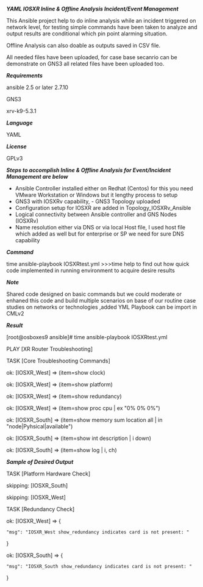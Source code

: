 *****YAML IOSXR Inline & Offline Analysis Incident/Event Management*****

This Ansible project help to do inline analysis while an incident triggered on network level, for testing simple commands have been taken to analyze and output results are conditional which pin point alarming situation.

Offline Analysis can also doable as outputs saved in CSV file.

All needed files have been uploaded, for case base secanrio can be demonstrate on GNS3 all related files have been uploaded too.

*****Requirements*****

ansible 2.5 or later 2.7.10

GNS3

xrv-k9-5.3.1


*****Language*****

YAML


*****License*****

GPLv3


*****Steps to accomplish Inline & Offline Analysis for Event/Incident Management are below*****

- Ansible Controller installed either on Redhat (Centos) for this you need VMware Workstation or Windows but it lengthy process to setup
- GNS3 with IOSXRv capability, - GNS3 Topology uploaded
- Configuration setup for IOSXR are added in Topology_IOSXRv_Ansible
- Logical connectivity between Ansible controller and GNS Nodes (IOSXRv)
- Name resolution either via DNS or via local Host file, I used host file which added as well but for enterprise or SP we need for sure DNS capability


*****Command*****

time ansible-playbook IOSXRtest.yml >>>time help to find out how quick code implemented in running environment to acquire desire results


*****Note*****

Shared code designed on basic commands but we could moderate or enhaned this code and build multiple scenarios on base of our routine case studies on networks or technologies
,added YML Playbook can be import in CMLv2


*****Result*****

[root@osboxes9 ansible]# time ansible-playbook IOSXRtest.yml

PLAY [XR Router Troubleshooting] 

TASK [Core Troubleshooting Commands] 

ok: [IOSXR_West] => (item=show clock)

ok: [IOSXR_West] => (item=show platform)

ok: [IOSXR_West] => (item=show redundancy)

ok: [IOSXR_West] => (item=show proc cpu | ex "0%      0%       0%")

ok: [IOSXR_South] => (item=show memory sum location all | in "node|Pyhsical|available")

ok: [IOSXR_South] => (item=show int description | i down)

ok: [IOSXR_South] => (item=show log | i, ch)


*****Sample of Desired Output*****

TASK [Platform Hardware Check] 

skipping: [IOSXR_South]

skipping: [IOSXR_West]

TASK [Redundancy Check] 

ok: [IOSXR_West] => {

    "msg": "IOSXR_West show_redundancy indicates card is not present: "
    
}

ok: [IOSXR_South] => {

    "msg": "IOSXR_South show_redundancy indicates card is not present: "
}
